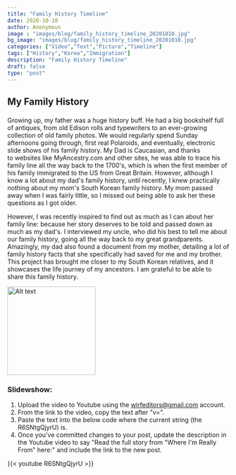 ```yaml
---
title: "Family History Timeline"
date: 2020-10-10
author: Anonymous
image : "images/blog/family_history_timeline_20201010.jpg"
bg_image: "images/blog/family_history_timeline_20201010.jpg"
categories: ["Video","Text","Picture","Timeline"] 
tags: ["History","Korea","Immigration"]
description: "Family History Timeline"
draft: false
type: "post"
---
```


## My Family History </p>

Growing up, my father was a huge history buff. He had a big bookshelf full of antiques, from old Edison rolls and typewriters to an ever-growing collection of old family photos.
We would regularly spend Sunday afternoons going through, first real Polaroids, and eventually, electronic slide shows of his family history. My Dad is Caucasian, and thanks  
to websites like MyAncestry.com and other sites, he was able to trace his family line all the way back to the 1700's, which is when the first member of his family immigrated to the
US from Great Britain. However, although I know a lot about my dad's family history, until recently, I knew practically nothing about my mom's South Korean family history. My mom
passed away when I was fairly little, so I missed out being able to ask her these questions as I got older.

However, I was recently inspired to find out as much as I can about her family line: because her story deserves to be told and passed down as much as my dad's.
I interviewed my uncle, who did his best to tell me about our family history, going all the way back to my great grandparents. Amazingly, my dad also found a document from my mother,
detailing a lot of family history facts that she specifically had saved for me and my brother. This project has brought me closer to my South Korean relatives,
and it showcases the life journey of my ancestors. I am grateful to be able to share this family history.

<img src="/images/blog/family_history_timeline_20201010.jpg" alt="Alt text" width="200"/>

### Slidewshow: </p>

1. Upload the video to Youtube using the wirfeditors@gmail.com account.
2. From the link to the video, copy the text after "v=".
3. Paste the text into the below code where the current string (the R6SNtgQjyrU) is. 
4. Once you've committed changes to your post, update the description in the Youtube video to say "Read the full story from "Where I'm Really From" here:" and include the link to the new post. 

{{< youtube R6SNtgQjyrU >}}
